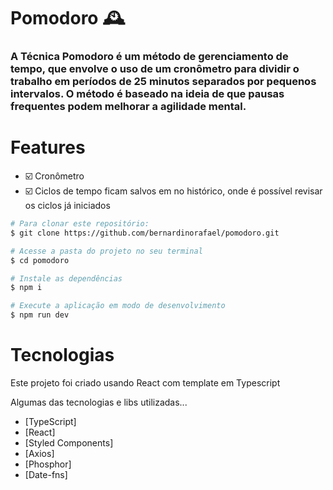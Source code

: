 # Pomodoro 🕰️

### A Técnica Pomodoro é um método de gerenciamento de tempo, que envolve o uso de um cronômetro para dividir o trabalho em períodos de 25 minutos separados por pequenos intervalos. O método é baseado na ideia de que pausas frequentes podem melhorar a agilidade mental.

<!-- ![Resultado final do projeto](src/assets/preview.png) -->

# Features

- ☑️ Cronômetro
- ☑️ Ciclos de tempo ficam salvos em no histórico, onde é possível revisar os ciclos já iniciados

```bash
# Para clonar este repositório:
$ git clone https://github.com/bernardinorafael/pomodoro.git
```

```bash
# Acesse a pasta do projeto no seu terminal
$ cd pomodoro
```

```bash
# Instale as dependências
$ npm i
```

```bash
# Execute a aplicação em modo de desenvolvimento
$ npm run dev
```

# Tecnologias

Este projeto foi criado usando React com template em Typescript

Algumas das tecnologias e libs utilizadas...

- [TypeScript]
- [React]
- [Styled Components]
- [Axios]
- [Phosphor]
- [Date-fns]

